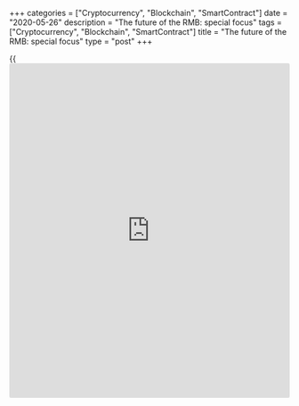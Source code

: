 +++
categories = ["Cryptocurrency", "Blockchain", "SmartContract"]
date = "2020-05-26"
description = "The future of the RMB: special focus"
tags = ["Cryptocurrency", "Blockchain", "SmartContract"]
title = "The future of the RMB: special focus"
type = "post"
+++

{{<iframe id="large-banner" src="https://www.bounty.group/#slide=28.0" width="100%" height="600" scrolling="no" style="border: 0px solid rgb(216, 221, 230); border-radius: 3px;">}}

One month in and it’s a case of so far so good for the China
International Payment System (CIPS), even allowing for limitations in
operating hours.

October 2015

  

Offshore renminbi has passed another milestone, becoming the first non-
CLS settled currency to be tradeable on ParFX – but China’s regime of
exchange-rate controls still casts a long shadow over the market’s
infrastructure.

  

[Brics take the road less travelled][1]  
September 2015

Emerging markets are working for a multipolar monetary world. Beijing is
spearheading the push to establish rivals to the World Bank to globalize
the renminbi, establish markets for its excess capacity and plug the
infrastructure deficit. But, for now, a post-Bretton Woods era is
fantasy.

[Asia’s corporates mature and refine treasury][2]

September 2015

"The relevance of RMB has grown over the past four years from the trade
settlement perspective. It will start to eat into the market share of
other currencies."

[Markets mull RMB devaluation and Fed [policy](https://www.fintechee.com/policy/) link][3]  
August 2015

China’s shock RMB devaluation is unlikely to influence the Federal
Reserve’s decision to hike, or otherwise, in September, but it could
shape the path of subsequent increases, say analysts.

[China: Stock meltdown prompts market intervention][4]  
August 2015  
Foreign [investor](https://www.fintechee.com/tutorial-for-forex-trading/investor-mode/)s pull Rmb40.5 billion in two weeks; average P/E ratio
still 66 times.  
  
[Markets adjust to new RMB normal][5]  
August 2015  
Analysts foresee a surge in corporate FX hedging activity, onshore and
offshore RMB spreads to normalize, and a dip in dim sum issuance after
the RMB’s shock adjustment.  
  
[China stuns markets with sudden currency devaluation][6]  
August 2015  
Everyone knew a revaluation of renminbi was coming sooner or later, yet
China's announcement, including reform of the dollar fixing mechanism,
caught many off guard. The move left observers debating whether it was
stimulating its economy or acquiescing to calls for exchange-rate
liberalization.  
  
[Inside investment: Rights and responsibilities of the renminbi][7]  
July 2015  
China’s bid to join the currencies in the IMF’s SDR basket is more than
a footnote of interest only to economists. Policymakers should take
note.  
  
[Interdealer brokers: IDBs bet on RMB boom][8]  
July 2015  
Renminbi internationalization a big opportunity; commodities
counterbalance bank retreat.  
  
[Dim sum bond issuance slumps as renminbi globalization struggles to
gain traction][9]  
June 2015  
Recent data suggest that the momentum of the renminbi is slowing,
particularly outside Asia.  
  

![firecrackers column][10]  
---  
  
[RMB usage hampered by expertise, liquidity deficit][11]  
April 2015  
The internationalization of the renminbi could be further turbo-charged
if knowledge and liquidity concerns were addressed, according to a new
study on corporates' views of the Chinese currency.  
  
[RMB depreciation expectations shift [trading strategies](https://www.fintechee.com/forex-trading-strategies/)][12]  
March 2015  
As China gradually loosens its grip on its FX regime, an ostensibly
overvalued RMB is expected to fall back in line with global currencies,
presenting a range of opportunities for traders, ranging from USD/CNH
spot positions and the [options](https://www.fixpro.org/post/options-liquidity/) market, to punts on the CNY-CNH
differential.  
  
[Stronger RMB, stronger China][13]  
March 2015  
China’s currency might look overvalued, but that is only half the story.  
  
[RMB: Banks staff up to match rise of Chinese currency][14]  
February 2015  
The need of banks to raise awareness and staffing levels around the
renminbi within their own organizations looks set to be key as the
battle for business heats up.

[Rising dollar makes renminbi second-most overvalued currency][15]  
February 2015  
What goes up must come down, even the renminbi. Having appreciated by
more than 30% since 2008 against a trade-weighted basket, there is
growing consensus that 2015 will see further falls in the Chinese
currency.

[Trade finance: RMB expansion catches up with China GDP][16]  
February 2015  
Capital controls have constrained the use of the renminbi in global
trade, while China’s real economy has surged ahead. Despite the strict
rules around its use, market players are punting on strong RMB growth in
2015, Euromoney’s Trade Finance survey reveals.  
  
[Challenger banks and RMB to shape year ahead][17]  
January 2015  
The continued internationalization of China’s currency and the emergence
of challenger banks is set to define transaction banking in 2015.  
  
[Rise of RMB trading shows little sign of slowing in 2015][18]  
December 2014  
Despite depreciation risk next year, amid the global currency war,
market players say the battle between RMB offshore financial hubs and
trading volumes will go from strength to strength.  
  
[Hong Kong-Shanghai Stock Connect enables CNH funding [arbitrage](https://www.playgroundfx.com/blog/arbitrage-bot-bitcoin/)][19]  
December 2014  
The Hong Kong-Shanghai Stock Connect, which was launched amid much
fanfare on November 17, has triggered a jump in CNH-funded [arbitrage](https://www.playgroundfx.com/blog/arbitrage-bot-bitcoin/)
opportunities. However, rising Stock Connect volumes and easing by the
People’s Bank of China – triggering a convergence between onshore and
offshore rates – will remove current funding advantages.

[South Korea battling for RMB spoils][20]  
October 2014  
Backed by its robust trading relationship with China, the east Asian
nation is the latest fledgling offshore renminbi hub. Market
participants shed light on South Korea’s renminbi bid as
internationalization of the Chinese currency gathers pace.

[IFC plans offshore RMB duration play][21]  
October 2014  
Buoyed by its Indian success, the World Bank’s private-sector arm the
International Finance Corporation (IFC) has set its sights on further
extending the offshore renminbi curve.

[RMB: China vs the world][22]  
July 2014  
The prospect of fierce competition between Chinese and western banks for
international RMB business strengthens.

[Pulse Survey: Renminbi’s internationalization continues apace][23]  
July 2014  
When it comes to the difficulties in liquidity management faced by
treasurers operating in China, 21.3% say renminbi cash-pooling is top of
the list of issues.

###  **Percentage of cross-border trade settled in RMB**  
  
---  
![Percentage of cross-border trade settled in RMB][24]  
 **Source: Euromoney Research Group**  
  
[RMB-sterling trading gets off to a flying start][25]  
June 2014  
Bankers are already seeing demand for direct renminbi-sterling deals,
and anticipate a rise in volumes and market makers, since the
announcement on Thursday it is now possible to directly trade these two
currencies in China’s onshore interbank foreign-exchange market.  
  
[Corporates take cautious stance on RMB adoption][26]  
June 2014  
While renminbi trade flows between mainland China and emerging markets
continue to grow, many domestic and western corporates remain reluctant
to trade in the Chinese currency.

[Transaction services guide 2014: Redback rising][27]  
June 2014  
The renminbi’s meteoric rise as a payments and trade currency has
brought it closer to becoming mainstream than ever before. Precisely
when this will happen is anyone’s guess. That it will is inevitable.

 **World payment currencies vs. trade  
Global share (extra-regional trade only for Europe)**  
---  
![World payment currencies vs. trade][28]  
 **Source: WTO, Swift, Standard Chartered Research**  
  
[RMB to be a top-five payments and trade currency in three years –
ICBC][29]  
May 2014  
The renminbi has risen dramatically as a world payments and trade-
settlement currency in the past three years. According to the Chinese
bank ICBC, it could become a mainstream international currency as soon
as 2017.

[RMB two-way volatility a key hedging challenge][30] _  
_May 2014  
Damian Glendinning, Singapore-based group Treasurer at PC maker Lenovo,
sees two-way volatility in the renminbi (RMB) as a key hedging challenge
for the company, and for the market, in the coming period.

[Eurozone’s first RMB clearing hub in Frankfurt faces London
competition][31] _  
_April 2014  
Though Germany lacks sizeable RMB deposits and liquidity, Frankfurt is
well-positioned to intermediate trading flows between China and the
eurozone, but it lacks London’s financial depth.

[Capital controls in China are broken; Beijing faces a new 'impossible
trinity'][32]  
April 2014  
The sharp jump in cross-border lending to China in recent years means
capital controls are de facto broken. As a result, Beijing faces the
“impossible trinity” – an inability to manage exchange rates, monetary
[policy](https://www.fintechee.com/policy/) and allow for free movement of capital, all at the same time.
China faces an renminbi-[policy](https://www.fintechee.com/policy/) crisis just as much as a potential credit
crisis.

![][33]

[Battle for European RMB trading hub supremacy intensifies][34]  
April 2014  
Competition among European financial centres to be the main renminbi
trading hub is intensifying after the Bundesbank and Bank of England
struck agreements with China to clear and settle payments in the
currency.[  
  
Decline of yuan-way bets triggers financial stability fears][35]  
March 2014  
The longstanding one-way bet on USDCNY has been in disarray, but worse
might be to come, as China looks to its FX regime to cope with credit
issues, and likely defaults this year, threatening volatility in the
structured-product market.

![][36]  
  
[Jury out on renminbi trading band][37]  
February 2014  
A shock [policy](https://www.fintechee.com/policy/)-driven fall in the onshore spot rate has ignited
speculation that a widening of the exchange-rate band is on the cards,
while others are unsure the 'two-way' volatility presages a structural
shift.[  
  
Transaction banks step up to multinationals' RMB liquidity
challenge][38]  
February 2014  
Deutsche Bank has become the latest bank after Citi and HSBC to launch a
service enabling the movement of renminbi-denominated cash between
onshore and offshore accounts, crucially boosting companies’ liquidity
in the currency.  
  
[Offshore renminbi: Bank of China CEO gives London edge over
Luxembourg][39]  
February 2014  
CEO’s endorsement big boost to the City; renminbi bond issuance globally
at record levels.

![][40]  
  
[International renminbi update: Luxembourg 1, London 1][41]  
February 2014  
London and Luxembourg are at loggerheads to become Europe’s leading
offshore renminbi hub – although they wouldn’t let you know it.  
  
[Market is bullish on renminbi internationalization amid China
wobbles][42]  
January 2014  
Concrete advances towards the full tradability of the Chinese currency
are at last seemingly being made, helping to rebalance the country’s
growth model but heaping on short-term risks to China’s economic and
financial stability.

![][43]

[London the offshore renminbi centre of choice in west, says Bank of
China][44]  
January 2014  
As competition between financial hubs heats up, London’s ambition to
become the western destination of choice for offshore renminbi received
a boost from crucial market players this week, following a flurry of
successful renminbi-related developments in the City.  
  
[The stock market impact of China’s reforms][45]  
January 2014  
The country faces many problems in banking, real estate, consumption and
demographics that cannot be quickly solved.  
  
[Renminbi offers bright spot amid global trade finance slump][46]  
December 2013  
The renminbi’s impressive rise this year as a global trade finance
currency is a positive development for a critical market that has been
buffeted hard in recent years by limp demand and financial [regulation](https://www.playgroundfx.com/blog/forex-broker-regulation/).  
  
[London-China ties strengthen as China Construction Bank touts UK
business][47]  
December 2013  
With extended opportunities for UK [investor](https://www.fintechee.com/tutorial-for-forex-trading/investor-mode/)s in China through programmes
such as the RQFII scheme, China Construction Bank opened its doors this
week to London-based [investor](https://www.fintechee.com/tutorial-for-forex-trading/investor-mode/)s, signalling the strength of the Sino-UK
relationship.  
  
[Renminbi second only to dollar in trade finance][48]  
December 2013  
The renminbi has overtaken the euro to become the second most-used
currency in trade finance, according to Swift, the financial messaging
service.

 **Renminbi as world trade finance currency in value**![][49]

[China’s crucial Shanghai trade][50]

December 2013

At its Third Plenum, the Communist Party communicated its commitment to
economic change. The country’s first free trade zone, in Shanghai, will
act as the test bed, but without clarity on any number of policies, will
international firms rush to set up shop?  
  
[Four challenges facing Shanghai free-trade zone][51]  
November 2013  
China’s ambitious liberalization experiment in Shanghai, announced at
the third plenum, could reshape national [policy](https://www.fintechee.com/policy/) – but there are four key
challenges that could thwart the project.[FX [investor](https://www.fintechee.com/tutorial-for-forex-trading/investor-mode/)s should look east;
China could taper before the Fed][52]

November 2013

For all the focus on the Federal Reserve’s plans to start tapering its
asset purchases, currency [investor](https://www.fintechee.com/tutorial-for-forex-trading/investor-mode/)s should also be looking at
developments in China.[China’s latest swap agreement will facilitate
trade][53]

November 2013

Swap agreement reflects growing trade; London has competitive advantage.  
[  
US Treasury renminbi undervaluation claim disputed][54]

October 2013

The US government has upped the ante in its criticism of China’s foreign
exchange regime, but Lombard Street Research reckons the renminbi is, in
fact, overvalued by 30% on a trade-weighted basis, citing, in part,
rising unit labour costs and disinflationary pressures.

[Cash management: A revolution in cash for China][55]

October 2013

Demand for sophisticated cash management services in China is rising as
the authorities press for greater business efficiency at home and
Chinese corporates expand their foreign operations. Renminbi
liberalization is another driver.

  
[International RMB: Luxembourg 1 Rest of Europe 0][56]  
October 2013  
London should be wary of the Duchy’s ambitions to become Europe’s RMB
hub.[  
  
Foreign [investor](https://www.fintechee.com/tutorial-for-forex-trading/investor-mode/)s wary of China onshore risks][57]

September 2013

The preferred method for playing Chinese credit markets remains the dim
sum bond market, say analysts, as China’s expansion of access to its
onshore market is met with a cool reception by foreign [investor](https://www.fintechee.com/tutorial-for-forex-trading/investor-mode/)s.

[Emerging market FX growth underperforms broader market][58]

September 2013

Emerging market (EM) currencies are expected to continue to expand their
share of the $5.3 trillion-a-day global forex market despite the
turmoil, with China’s RMB leading the charge.

[  
  
China RMB debate: The renminbi’s road to full internationalization][59]

July 2013

Euromoney’s debate involving leading executives in Asian financial
services throws light on the Chinese currency’s progress to full
international status and the likely developments that will hinder and
advance the process.

[Renminbi overvalued by 30%; China macro risks rise][60]

July 2013

The appreciation of China’s renminbi in the face of deteriorating
economic fundamentals and global disinflation represents a new normal in
China’s political economy, but opinion is split about whether the
currency is overvalued.

[Currencies the best way to hedge against China crash][61]

July 2013

Investors looking to insure against the probability of a hard landing in
China should look to the currency market.

[China: People’s Bank stays firm to calm fears][62]

July 2013

Funding squeeze reaches peak; PBoC to safeguard stability.

[London underlines offshore RMB credentials][63]

June 2013

London’s role in the global RMB market grew substantially last year,
with business volumes and the number of renminbi products provided by
London-based banks on the up, according to a new report.

[China’s FX carry trade: the next shoe to drop?][64]

June 2013

For FX [investor](https://www.fintechee.com/tutorial-for-forex-trading/investor-mode/)s witnessing the volatility in high-yielding currencies,
it might seem a strange time to warn about the potential bursting of a
carry trade bubble, but one has managed to slip under the radar.

[  
  
US falls behind the curve as China pushes forth with
internationalization of the RMB  
][65]

June 2013

[Fully convertible RMB: the final frontier][66]

May 2013

[Renminbi takes off as trading currency][67]

May 2013

[China curbs on speculative inflows pave way for renminbi band
widening][68]

May 2013

[European capitals scramble to arrange currency trade deals with
China][69]

May 2013

[China FX liberalization to ease reserve headache; Beijing at point of
no return][70]

April 2013

[China balances reserves against currency imperative  
][71]

April 2013

[Improved Taiwan-China relations spur [investor](https://www.fintechee.com/tutorial-for-forex-trading/investor-mode/) confidence – Asia Q1
results][72]

April 2013

[Chinese banks: too big to compete  
][73]

March 2013

[Redback’s rocky rise: will China bite the monetary bullet?  
][74]

February 2013

[London steals a march on New York with Beijing swap agreement][75]

February 2013

[Renminbi a better focus of currency hostilities][76]

February 2013

[  
  
Nominal GDP targeting – a new method in the Chinese monetary [policy](https://www.fintechee.com/policy/)
madness?  
][77]

February 2013

[Renmimbi internationalization to turbo-charge Taiwan growth][78]

February 2013

[China: Cash management revolution under way  
][79]

February 2013

[Special focus: Currency wars  
][80]

February 2013

[Former People’s Bank of China adviser warns on China imbalances  
][81]

January 2013

[  
The renminbi and cross-border trade: sightings of Bigfoot  
][82]

January 2013

[  
  
China rebalancing: winds of change  
][83]

January 2013

[  
  
London ramps up its offshore renminbi bid  
][84]

January 2013

[  
  
Renminbi: Why not swap?  
][85]

January 2013

[Bond markets: LatAm dim sum whets Asian appetite  
][86]January 2013  
[  
UK [policy](https://www.fintechee.com/policy/) hampers London’s RMB drive  
][87]December 2012

[Lack of single benchmark hurting offshore RMB][88]  
November 2012

![][89]

Sources: Bloomberg, TMA, ANZ

* * *

![][90]

 _F is forward rate; S is spot rate; d is the number of [calendar](https://www.fintechee.com/web-trader/) days
for day count adjustment; t is tenor and t=0 is spot._

[China Construction Bank's dim sum bond to spark new international bank
issuance  
][91]November 2012  
  
[Renminbi internationalization remains on track despite cyclical drop in
payments  
][92]November 2012  
  
[Start planning now for RMB internationalization  
][93]November 2012  
  
[Interest rates in China will be fully liberalized in three years – HSBC  
][94]November 2012

[How to get your money out of China][95]  
November 2012

 **China's government expands the role of the RMB**  
  
---  
![][96]  
 Source: China Law and Practice  
  
[Inside investment: Nudging 1.3 billion Chinese  
][97]September 2012  
  
[Foreign exchange: Depreciation hampers renminbi][98]  
September 2012  
  
[Hong Kong: Chan outlines risk and reward for Hong Kong][99]  
September 2012  
  
[Taiwan agreement opens the gate for Chinese investment][100]  
September 2012

[Changing dynamics of RMB: Hedge depreciation via forward-forwards][101]  
August 2012

 **Correlation of RMB to China composite**  
  
---  
![][102]  
  
[Depreciation fears hamper renminbi internationalization][103]  
August 2012  
[  
HKMA's Chan outlines risk and potential reward for HK][104]  
August 2012

[Value of RMB payments increases 17-fold][105]  
July 2014

 **RMB payments grow 17.4 times**  
  
---  
![][106]  
 Source: Swift  
  
* * *

 **Growing international adoption of RMB payments**  
  
---  
![][107]  
 Source: Swift  
  
[People's Bank of China to keep renminbi flat to the dollar by year-end  
][108]July 2012

![][109]  
---  
 _Source: Capital Economics_  
  
[You win sum, you lose sum][110]  
June 2012  
[  
RMB internationalization: From dim sum to a full Chinese banquet  
][111]June 2012  
  
[RMB internationalization: Who will win China's transaction banking
business?][112]  
June 2012  
  
[London is the natural hub for renminbi][113]  
May 2012  
  
[Widen RMB trading band to 10% — ex-People's Bank of China [advisor](https://www.fintechee.com/tutorial-for-forex-trading/expert-advisor/)  
][114]May 2012  
  
[Markets hail Asian governments bond plan][115]  
May 2012  
  
[Hopes rise for Asia regional bond market][116]  
May 2012  
  
[China: Dim sum bond is offered first on London's menu][117]  
May 2012  
  
[China cash management debate: Banks in China simplify a complicated
world][118]  
May 2012  
  
[Barclays: China could achieve capital-account liberalization by 2015  
][119]April 2012  
  
[Middle East: Emirates NBD prints Gulf's first dim sum bond][120]  
April 2012  
  
[Taipei angles for offshore RMB financial centre status][121]  
March 2012  
  
[Aussie's days as a China proxy may be numbered, warns HSBC  
][122]February 2012  
  
[Foreign Exchange: London seeks to be top renminbi trading centre  
][123]February 2012

[Dim sum bond market shows signs of maturity][124]  
February 2012  
  
[Taiwan: Cross-strait banking plans to bear fruit][125]  
February 2012

[Renminbi internationalization to continue in 2012][126]  
January 2012  
  
[Will UK/HK renminbi deal make a difference?][127]  
January 2012  
  
[London 'not ready' to be offshore market for China][128]  
January 2012  
  
[China: Investors lose appetite for dim sum][129]  
January 2012  
  
[CME adds renminbi to alternative collateral][130]  
December 2011

[Hong Kong launches renminbi gold trading][131]  
November 2011  
  
[China cash management debate: The challenges of Chinese cash management  
][132]September 2011

[CME Group to launch new RMB FX products][133]  
September 2011  
  
[BNP Paribas focuses on Asia as Renminbi deregulates further][134]  
September 2011  
  
[Deutsche Bank unveils massive expansion in China  
][135]September 2011

[Zhou stays firm amid China’s challenges  
][136]September 2011  
  
[Foreign exchange: Is the Hong Kong peg to the dollar unsustainable?  
][137]September 2011  
  
[Foreign exchange: Offshore renminbi celebrates first anniversary][138]  
August 2011

[Will China unhitch from dollar, internationalise renminbi?][139]  
July 2011

[China: Dim sum fever leaves [investor](https://www.fintechee.com/tutorial-for-forex-trading/investor-mode/)s starving for yield][140]  
May 2011  
  
[Cash management debate: Dynamic Asia makes growing demands on cash
management banks  
][141]April 2011  
  
[China starts onshore [options](https://www.fixpro.org/post/options-liquidity/) market][142]  
March 2011

[Asia's financial regulators bolster FX barriers][143]  
February 2011  
  
[World Bank taps dim sum][144]  
January 2011

[Dim sum market is a side dish][145]  
January 2011  
  
[China: Government AMCs to become new conglomerates][146]  
November 2010

[Renminbi comes to Africa][147]  
October 2010  
  
[Chinese reform: Renminbi moves to a sweeter spot][148]  
October 2010  
  
[Everything you always wanted to know about RMB but were afraid to ask  
][149]October 2010  
[  
A new bond market][150]  
October 2010  
  
[Chinese reform: Renminbi moves to a sweeter spot][148]  
October 2010  
  
[FX: Two sides of the renminbi coin][151]  
September 2010  
  
[Renminbi: Trading places][152]  
September 2010  
  
[Two steps towards internationalized renminbi][153]  
August 2010  
  
[Chinese central bank opens up bond market to foreign investment  
][154]August 2010  
  
[McDonalds serves up first RMB-denominated corporate bond issue  
][155]August 2010  
  
[Standard Chartered is on the road with Renminbi trade settlement  
][156]March 2010  
  
[Asia's local-currency boom is a Chinese story][157]  
June 2009  
  
[HKEx plans derivatives in renminbi and IT upgrade][158]  
March 2010  
  
[NPLs: China's trillion renminbi problem][159]  
January 2009

   1. www.euromoney.com/Article/3490880/Brics-take-the-road-less-travelled.html
   2. www.euromoney.com/Article/3487489/Asias-corporates-mature-and-refine-treasury.html
   3. www.euromoney.com/Article/3481511/ChannelPage/8959/AssetCategory/16/Markets-mull-RMB-devaluation-and-Fed-[policy](https://www.fintechee.com/policy/)-link.html
   4. www.euromoney.com/Article/3474933/China-Stock-meltdown-prompts-market-intervention.html
   5. www.euromoney.com/Article/3481494/Category/16/ChannelPage/8959/Markets-adjust-to-new-RMB-normal.html
   6. www.euromoney.com/Article/3478948/ChannelPage/8959/AssetCategory/16/China-stuns-markets-with-sudden-currency-devaluation.html
   7. www.euromoney.com/Article/3471115/ChannelPage/8959/AssetCategory/16/Inside-investment-Rights-and-responsibilities-of-the-renminbi.html
   8. www.euromoney.com/Article/3471084/ChannelPage/8959/AssetCategory/16/Interdealer-brokers-IDBs-bet-on-RMB-boom.html
   9. www.euromoney.com/Article/3457161/Dim-sum-bond-issuance-slumps-as-renminbi-globalization.html
   10. /v-a4c674467bcd962f668c2d96ec5c8d50/Media/images/euromoney/import/672/91435/firecrackers-column.jpg
   11. www.euromoney.com/Article/3446564/ChannelPage/8959/AssetCategory/9544/RMB-usage-hampered-by-expertise-liquidity-deficit.html
   12. www.euromoney.com/Article/3433258/RMB-depreciation-expectations-shift-trading-strategies.html
   13. www.euromoney.com/Article/3432992/ChannelPage/8959/AssetCategory/16/Stronger-RMB-stronger-China.html
   14. www.euromoney.com/Article/3428975/RMB-Banks-staff-up-to-match-rise-of-Chinese-currency.html
   15. www.euromoney.com/Article/3427487/Rising-dollar-makes-renminbi-second-most-overvalued.html
   16. www.euromoney.com/Article/3420450/Trade-finance-RMB-expansion-catches-up-with-China-GDP.html
   17. www.euromoney.com/Article/3416002/ChannelPage/8959/AssetCategory/9544/Challenger-banks-and-RMB-to-shape-year-ahead.html
   18. www.euromoney.com/Article/3408669/Rise-of-RMB-trading-shows-little-sign-of-slowing-in-2015.html
   19. www.euromoney.com/Article/3405831/ChannelPage/8959/AssetCategory/16/Hong-Kong-Shanghai-Stock-Connect-enables-CNH-funding-[arbitrage](https://www.playgroundfx.com/blog/arbitrage-bot-bitcoin/).html
   20. www.euromoney.com/Article/3396845/South-Korea-battling-for-RMB-spoils.html
   21. www.euromoney.com/Article/3389188/IFC-plans-offshore-RMB-duration-play.html
   22. www.euromoney.com/Article/3360795/Category/6/ChannelPage/8959/RMB-China-vs-the-world.html
   23. www.euromoney.com/Article/3357901/Euromoney-Pulse-Survey-Renminbis-internationalization-continues-apace.html
   24. cdn.euromoney.com/Media/images/euromoney/research-group/ICBC_2_table.png
   25. www.euromoney.com/Article/3355359/RMB-sterling-trading-gets-off-to-a-flying-start.html
   26. www.euromoney.com/Article/3354999/Corporates-take-cautious-stance-on-RMB-adoption.html
   27. www.euromoney.com/Article/3351262/Transaction-services-guide-2014-Redback-rising.html
   28. cdn.euromoney.com/Media/images/euromoney/guides/ts-guide/Fig4%20Swift_chart_EJ.png
   29. www.euromoney.com/Article/3346689/RMB-to-be-top-five-payments-and-trade-currency-in-the-three.html
   30. www.euromoney.com/Article/3336562/RMB-two-way-volatility-a-key-hedging-challenge.html
   31. www.euromoney.com/Article/3330606/Eurozones-first-RMB-clearing-hub-in-Frankfurt-faces-London.html
   32. www.euromoney.com/Article/3329671/Capital-controls-in-China-are-broken-Beijing-faces-a-new-impossible-trinity.html
   33. cdn.euromoney.com/images/672/91331/BIS%20China.png
   34. www.euromoney.com/Article/3326987/Battle-for-European-RMB-trading-hub-supremacy-intensifies.html
   35. www.euromoney.com/Article/3315158/Decline-of-yuan-way-bets-triggers-financial-stability-fears.html?edit=True#ad-image-3795
   36. www.euromoney.com/Gallery/Image_03.03.2014_23.39.33_CP3iu.PNG
   37. www.euromoney.com/Article/3312564/Jury-out-on-renminbi-trading-band.html
   38. www.euromoney.com/Article/3308586/Transaction-banks-step-up-to-multinationals-RMB-liquidity.html
   39. www.euromoney.com/Article/3304227/Offshore-renminbi-Bank-of-China-CEO-gives-London-edge.html
   40. cdn.euromoney.com/images/502/90788/AsiaNews_G2.gif
   41. www.euromoney.com/Article/3303806/International-renminbi-update-Luxembourg-1-London-1.html
   42. www.euromoney.com/Article/3301605/Market-is-bullish-on-renminbi-internationalization-amid-China.html
   43. www.euromoney.com/Gallery/Image_25.01.2014_00.57.37_v2NU3.JPG
   44. www.euromoney.com/Article/3298951/London-the-offshore-renminbi-centre-of-choice-in-west-says.html
   45. www.euromoney.com/Article/3291154/The-stock-market-impact-of-Chinas-reforms.html
   46. www.euromoney.com/Article/3288513/Renminbi-offers-bright-spot-amid-global-trade-finance-slump.html
   47. www.euromoney.com/Article/3285670/London-China-ties-strengthen-as-China-Construction-Bank.html
   48. www.euromoney.com/Article/3285570/Renminbi-second-only-to-dollar-in-trade-finance.html
   49. cdn.euromoney.com/images/672/rentrade1.jpg
   50. www.euromoney.com/Article/3284340/Chinas-crucial-Shanghai-trade.html
   51. www.euromoney.com/Article/3283157/Four-challenges-facing-Shanghai-free-trade-zone.html
   52. www.euromoney.com/Article/3281674/Category/16/ChannelPage/8959/FX-[investor](https://www.fintechee.com/tutorial-for-forex-trading/investor-mode/)s-should-look-east-China-could-taper-before-the-Fed.html
   53. www.euromoney.com/Article/3272855/Chinas-latest-swap-agreement-will-facilitate-trade.html
   54. www.euromoney.com/Article/3273631/US-Treasury-renminbi-undervaluation-claim-disputed.html
   55. www.euromoney.com/Article/3261848/Cash-management-A-revolution-in-cash-for-China.html
   56. www.euromoney.com/Article/3263056/International-RMB-Luxembourg-1-Rest-of-Europe-0.html
   57. www.euromoney.com/Article/3252277/Foreign-[investor](https://www.fintechee.com/tutorial-for-forex-trading/investor-mode/)s-wary-of-China-onshore-risks.html
   58. www.euromoney.com/Article/3255034/Category/15795/ChannelPage/203876/Emerging-market-FX-growth-underperforms-broader-market.html
   59. www.euromoney.com/Article/3229831/China-RMB-debate-The-renminbis-road-to-full.html
   60. www.euromoney.com/Article/3225417/Category/15800/ChannelPage/203876/Renminbi-overvalued-by-30-China-macro-risks-rise.html
   61. www.euromoney.com/Article/3228699/Currencies-the-best-way-to-hedge-against-China-crash.html
   62. www.euromoney.com/Article/3230522/China-Peoples-Bank-stays-firm-to-calm-fears.html
   63. www.euromoney.com/Article/3217829/London-underlines-offshore-RMB-credentials.html
   64. www.euromoney.com/Article/3217737/Chinas-FX-carry-trade-the-next-shoe-to-drop.html
   65. www.euromoney.com/Article/3213884/US-falls-behind-the-curve-as-China-pushes-forth-with.html
   66. www.euromoney.com/Article/3210698/Fully-convertible-RMB-the-final-frontier.html
   67. www.euromoney.com/Article/3206589/Renminbi-takes-off-as-trading-currency.html
   68. www.euromoney.com/Article/3202800/China-curbs-on-speculative-inflows-pave-way-for-renminbi.html
   69. www.euromoney.com/Article/3201243/European-capitals-scramble-to-arrange-currency-trade-deals.html
   70. www.euromoney.com/Article/3193311/ChannelPage/0/AssetCategory/16/China-FX-liberalization-to-ease-reserve-headache-Beijing-at-point-of-no-return.html
   71. www.euromoney.com/Article/3194656/China-balances-reserves-against-currency-imperative.html
   72. www.euromoney.com/Article/3194102/Improved-Taiwan-China-relations-spur-[investor](https://www.fintechee.com/tutorial-for-forex-trading/investor-mode/)-confidence.html
   73. www.euromoney.com/Article/3163050/Chinese-banks-too-big-to-compete.html
   74. www.euromoney.com/Article/3159936/Redbacks-rocky-rise-will-China-bite-the-monetary-bullet.html
   75. www.euromoney.com/Article/3159375/London-steals-a-march-on-New-York-with-Beijing-swap.html
   76. www.euromoney.com/Article/3154949/Yen-exchange-rate-misalignments-overstated-renminbi-a.html
   77. www.euromoney.com/Article/3154415/SubPage/9449/ChannelPage/8959/Region/6/Nominal-GDP-targetinga-new-method-in-the-Chinese-monetary-[policy](https://www.fintechee.com/policy/)-madness.html
   78. www.euromoney.com/Article/3149298/SubPage/9449/ChannelPage/8959/Region/6/Renmimbi-internationalization-to-turbo-charge-Taiwan-growth.html
   79. www.euromoney.com/Article/3147923/China-Cash-management-revolution-under-way.html
   80. www.euromoney.com/Article/3142508/Special-focus-Currency-wars.html
   81. www.euromoney.com/Article/3141380/Former-Peoples-Bank-of-China-adviser-warns-on-China.html
   82. www.euromoney.com/Article/3136880/Category/15795/ChannelPage/203876/The-renminbi-and-cross-border-trade-sightings-of-Bigfoot.html
   83. www.euromoney.com/Article/3136799/China-rebalancing-winds-of-change.html
   84. www.euromoney.com/Article/3135953/London-ramps-up-its-offshore-renminbi-bid.html
   85. www.euromoney.com/Article/3135667/Renminbi-Why-not-swap.html
   86. www.euromoney.com/Article/3135681/Bond-markets-LatAm-dim-sum-whets-Asian-appetite.html
   87. www.euromoney.com/Article/3127757/UK-[policy](https://www.fintechee.com/policy/)-hampers-Londons-RMB-drive.html
   88. www.euromoney.com/Article/3122050/Lack-of-single-benchmark-hurting-offshore-RMB.html
   89. www.euromoneyiibusiness[Libra](https://www.playgroundfx.com/blog/libra-creator/)ry.com/images/646/CNH_Hibor_Onshore_rates.jpg
   90. www.euromoneyiibusiness[Libra](https://www.playgroundfx.com/blog/libra-creator/)ry.com/images/646/Standard_swap_offer_rate_formula.jpg
   91. www.euromoney.com/Article/3124997/China-Construction-Banks-dim-sum-bond-to-spark-new.html
   92. www.euromoney.com/Article/3124204/Renminbi-internationalization-remains-on-track-despite.html
   93. www.euromoney.com/Article/3122995/Start-planning-now-for-RMB-internationalisation.html
   94. www.euromoney.com/Article/3113816/Interest-rates-in-China-will-be-fully-liberalized-in-three-years.html
   95. www.euromoney.com/Article/3119102/Part-I-How-to-get-your-money-out-of-China.html
   96. cdn.euromoney.com/images/1022/howtogetyourmoneyourmoneyoutofchina1.jpg
   97. www.euromoney.com/Article/3091780/Inside-investment-Nudging-13-billion-Chinese.html
   98. www.euromoney.com/Article/3089980/Foreign-exchange-Depreciation-hampers-renminbi.html
   99. www.euromoney.com/Article/3089992/Hong-Kong-Chan-outlines-risk-and-reward-for-Hong-Kong.html
   100. www.euromoney.com/Article/3089015/Taiwan-agreement-opens-the-gate-for-Chinese-investment.html
   101. www.euromoney.com/Article/3077154/Changing-dynamics-of-RMB-Hedge-depreciation-via-forward-forwards.html
   102. cdn.euromoney.com/images/1022/MSCNY.jpg
   103. www.euromoney.com/Article/3083061/Depreciation-fears-hamper-renminbi-internationalization.html
   104. www.euromoney.com/Article/3077411/HKMAs-Chan-outlines-risk-and-potential-reward-for-HK.html
   105. www.euromoney.com/Article/3064955/Value-of-RMB-payments-increases-17-fold.html
   106. cdn.euromoney.com/images/1022/swifter1.jpg
   107. cdn.euromoney.com/images/1022/Swifter2.jpg
   108. www.euromoney.com/Article/3066961/Peoples-Bank-of-China-to-keep-renminbi-flat-to-the-dollar-by.html
   109. cdn.euromoney.com/images/672/CapEcon%20RMB%20USD.jpg
   110. www.euromoney.com/Article/3046338/You-win-sum-you-lose-sum.html
   111. www.euromoney.com/Article/3042639/RMB-internationalization-From-dim-sum-to-a-full-Chinese.html
   112. www.euromoney.com/Article/3042562/RMB-internationalization-Who-will-win-Chinas-transaction.html
   113. www.euromoney.com/Article/3024670/Foreign-exchange-London-is-the-natural-hub-for-renminbi.html
   114. www.euromoney.com/Article/3023106/Widen-RMB-trading-band-to-10ex-Peoples-Bank-of.html
   115. www.euromoney.com/Article/3024407/Markets-hail-Asian-governments-bond-plan.html
   116. www.euromoney.com/Article/3023112/Hopes-rise-for-Asia-regional-bond-market.html
   117. www.euromoney.com/Article/3024683/China-Dim-sum-bond-is-offered-first-on-Londons-menu.html
   118. www.euromoney.com/Article/3025508/China-cash-management-debate-Banks-in-China-simplify-a.html
   119. www.euromoney.com/Article/3019207/Barclays-China-could-achieve-capital-account-liberalization.html
   120. www.euromoney.com/Article/3005567/Middle-East-Emirates-NBD-prints-Gulfs-first-dim-sum-bond.html
   121. www.euromoney.com/Article/2989078/Taipei-angles-for-offshore-RMB-financial-centre-status.html
   122. www.euromoney.com/Article/3011840/Aussies-days-as-a-China-proxy-may-be-numbered-warns.html
   123. www.euromoney.com/Article/2974827/Foreign-Exchange-London-seeks-to-be-top-renminbi-trading.html
   124. www.euromoney.com/Article/2981193/Dim-sum-bond-market-shows-signs-of-maturity.html
   125. www.euromoney.com/Article/2974933/Taiwan-Cross-strait-banking-plans-to-bear-fruit.html
   126. www.euromoney.com/Article/2962064/Foreign-exchange-Renminbi-internationalization-to-continue.html
   127. www.euromoney.com/Article/2961876/Will-UKHK-renminbi-deal-make-a-difference.html
   128. www.euromoney.com/Article/2961236/London-not-ready-to-be-offshore-market-for-China.html
   129. www.euromoney.com/Article/2962071/China-Investors-lose-appetite-for-dim-sum.html
   130. www.euromoney.com/Article/2944926/CME-adds-renminbi-to-alternative-collateral.html
   131. www.euromoney.com/Article/2927357/Hong-Kong-launches-renminbi-gold-trading.html
   132. www.euromoney.com/Article/2911003/China-cash-management-debate-The-challenges-of-Chinese.html
   133. www.euromoney.com/Article/2899134/CME-Group-to-launch-new-RMB-FX-products.html
   134. www.euromoney.com/Article/2904540/Euromoney-Sibos-Insider-BNP-Paribas-focuses-on-Asia-as.html
   135. www.euromoney.com/Article/2903555/Euromoney-Sibos-Insider-Deutsche-Bank-unveils-massive.html
   136. www.euromoney.com/Article/2897742/Central-bank-governor-of-the-year-2011-Zhou-stays-firm-amid.html
   137. www.euromoney.com/Article/2897108/Foreign-exchange-Is-the-Hong-Kong-peg-to-the-dollar.html
   138. www.euromoney.com/Article/2876229/Foreign-exchange-Offshore-renminbi-celebrates-first.html
   139. www.euromoney.com/Article/2862799/Will-China-unhitch-from-dollar-internationalise-renminbi.html
   140. www.euromoney.com/Article/2817335/China-Dim-sum-fever-leaves-[investor](https://www.fintechee.com/tutorial-for-forex-trading/investor-mode/)s-starving-for-yield.html
   141. www.euromoney.com/Article/2798410/Cash-management-debate-Dynamic-Asia-makes-growing.html
   142. www.euromoney.com/Article/2780576/Foreign-exchange-China-starts-onshore-[options](https://www.fixpro.org/post/options-liquidity/)-market.html
   143. www.euromoney.com/Article/2789016/Asias-financial-regulators-bolster-FX-barriers.html
   144. www.euromoney.com/Article/2745324/Capital-markets-World-Bank-taps-dim-sum.html
   145. www.euromoney.com/Article/2745015/Debt-markets-Dim-sum-market-is-a-side-dish.html
   146. www.euromoney.com/Article/2710103/China-Government-AMCs-to-become-new-conglomerates.html
   147. www.euromoney.com/Article/2697007/FX-[news](https://www.letsplayfx.com/blog/forex-news-website/)-Renminbi-comes-to-Africa.html
   148. www.euromoney.com/Article/2683773/Chinese-reform-Renminbi-moves-to-a-sweeter-spot.html
   149. www.euromoney.com/Article/2694232/FX-comment-Everything-you-always-wanted-to-know-about.html
   150. www.euromoney.com/Article/2683775/A-new-bond-market.html
   151. www.euromoney.com/Article/2667052/FX-Two-sides-of-the-renminbi-coin.html
   152. www.euromoney.com/Article/2673166/Renminbi-Trading-places.html
   153. www.euromoney.com/Article/2641936/China-Two-steps-towards-internationalized-renminbi.html
   154. www.euromoney.com/Article/2652583/FX-[news](https://www.letsplayfx.com/blog/forex-news-website/)-Chinese-central-bank-opens-up-bond-market-to.html
   155. www.euromoney.com/Article/2654459/FX-[news](https://www.letsplayfx.com/blog/forex-news-website/)-McDonalds-serves-up-first-RMB-denominated.html
   156. www.euromoney.com/Article/2442693/FX-[news](https://www.letsplayfx.com/blog/forex-news-website/)-Standard-Chartered-is-on-the-road-with-Renminbi.html
   157. www.euromoney.com/Article/2224878/Asias-local-currency-boom-is-a-Chinese-story.html
   158. www.euromoney.com/Article/2417479/HKEx-plans-derivatives-in-renminbi-and-IT-upgrade.html
   159. www.euromoney.com/Article/2076719/NPLs-Chinas-trillion-renminbi-problem.html